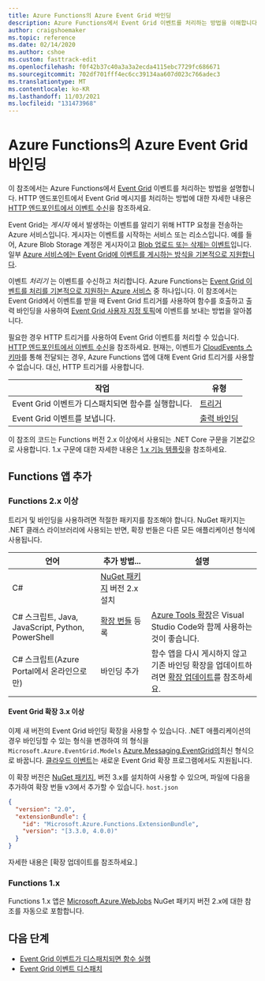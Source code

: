 ```yaml
---
title: Azure Functions의 Azure Event Grid 바인딩
description: Azure Functions에서 Event Grid 이벤트를 처리하는 방법을 이해합니다.
author: craigshoemaker
ms.topic: reference
ms.date: 02/14/2020
ms.author: cshoe
ms.custom: fasttrack-edit
ms.openlocfilehash: f0f42b37c40a3a3a2ecda4115ebc7729fc686671
ms.sourcegitcommit: 702df701fff4ec6cc39134aa607d023c766adec3
ms.translationtype: MT
ms.contentlocale: ko-KR
ms.lasthandoff: 11/03/2021
ms.locfileid: "131473968"
---
```

# <a name="azure-event-grid-bindings-for-azure-functions"></a>Azure Functions의 Azure Event Grid 바인딩

이 참조에서는 Azure Functions에서 [Event Grid](../event-grid/overview.md) 이벤트를 처리하는 방법을 설명합니다. HTTP 엔드포인트에서 Event Grid 메시지를 처리하는 방법에 대한 자세한 내용은 [HTTP 엔드포인트에서 이벤트 수신](../event-grid/receive-events.md)을 참조하세요.

Event Grid는 *게시자* 에서 발생하는 이벤트를 알리기 위해 HTTP 요청을 전송하는 Azure 서비스입니다. 게시자는 이벤트를 시작하는 서비스 또는 리소스입니다. 예를 들어, Azure Blob Storage 계정은 게시자이고 [Blob 업로드 또는 삭제는 이벤트](../storage/blobs/storage-blob-event-overview.md)입니다. 일부 [Azure 서비스에는 Event Grid에 이벤트를 게시하는 방식을 기본적으로 지원합니다](../event-grid/overview.md#event-sources).

이벤트 *처리기* 는 이벤트를 수신하고 처리합니다. Azure Functions는 [Event Grid 이벤트를 처리를 기본적으로 지원하는 Azure 서비스](../event-grid/overview.md#event-handlers) 중 하나입니다. 이 참조에서는 Event Grid에서 이벤트를 받을 때 Event Grid 트리거를 사용하여 함수를 호출하고 출력 바인딩을 사용하여 [Event Grid 사용자 지정 토픽](../event-grid/post-to-custom-topic.md)에 이벤트를 보내는 방법을 알아봅니다.

필요한 경우 HTTP 트리거를 사용하여 Event Grid 이벤트를 처리할 수 있습니다. [HTTP 엔드포인트에서 이벤트 수신](../event-grid/receive-events.md)을 참조하세요. 현재는, 이벤트가 [CloudEvents 스키마](../event-grid/cloudevents-schema.md#azure-functions)를 통해 전달되는 경우, Azure Functions 앱에 대해 Event Grid 트리거를 사용할 수 없습니다. 대신, HTTP 트리거를 사용합니다.

| 작업 | 유형 |
|---------|---------|
| Event Grid 이벤트가 디스패치되면 함수를 실행합니다. | [트리거](./functions-bindings-event-grid-trigger.md) |
| Event Grid 이벤트를 보냅니다. |[출력 바인딩](./functions-bindings-event-grid-output.md) |

이 참조의 코드는 Functions 버전 2.x 이상에서 사용되는 .NET Core 구문을 기본값으로 사용합니다. 1.x 구문에 대한 자세한 내용은 [1.x 기능 템플릿](https://github.com/Azure/azure-functions-templates/tree/v1.x/Functions.Templates/Templates)을 참조하세요.

## <a name="add-to-your-functions-app"></a>Functions 앱 추가

### <a name="functions-2x-and-higher"></a>Functions 2.x 이상

트리거 및 바인딩을 사용하려면 적절한 패키지를 참조해야 합니다. NuGet 패키지는 .NET 클래스 라이브러리에 사용되는 반면, 확장 번들은 다른 모든 애플리케이션 형식에 사용됩니다.

| 언어 | 추가 방법... | 설명 |
|---|---|---|
| C# | [NuGet 패키지] 버전 2.x 설치 | |
| C# 스크립트, Java, JavaScript, Python, PowerShell | [확장 번들] 등록 | [Azure Tools 확장](https://marketplace.visualstudio.com/items?itemName=ms-vscode.vscode-node-azure-pack)은 Visual Studio Code와 함께 사용하는 것이 좋습니다. |
| C# 스크립트(Azure Portal에서 온라인으로만) | 바인딩 추가 | 함수 앱을 다시 게시하지 않고 기존 바인딩 확장을 업데이트하려면 [확장 업데이트]를 참조하세요. |

[core tools]: ./functions-run-local.md
[확장 번들]: ./functions-bindings-register.md#extension-bundles
[NuGet 패키지]: https://www.nuget.org/packages/Microsoft.Azure.WebJobs.Extensions.EventGrid
[확장 업데이트]: ./functions-bindings-register.md
[Azure Tools extension]: https://marketplace.visualstudio.com/items?itemName=ms-vscode.vscode-node-azure-pack

#### <a name="event-grid-extension-3x-and-higher"></a>Event Grid 확장 3.x 이상

이제 새 버전의 Event Grid 바인딩 확장을 사용할 수 있습니다. .NET 애플리케이션의 경우 바인딩할 수 있는 형식을 변경하여 의 형식을 `Microsoft.Azure.EventGrid.Models` [Azure.Messaging.EventGrid의](/dotnet/api/azure.messaging.eventgrid)최신 형식으로 바꿉니다. [클라우드 이벤트](/dotnet/api/azure.messaging.cloudevent)는 새로운 Event Grid 확장 프로그램에서도 지원됩니다.

이 확장 버전은 [NuGet 패키지], 버전 3.x를 설치하여 사용할 수 있으며, 파일에 다음을 추가하여 확장 번들 v3에서 추가할 수 있습니다. `host.json`

```json
{
  "version": "2.0",
  "extensionBundle": {
    "id": "Microsoft.Azure.Functions.ExtensionBundle",
    "version": "[3.3.0, 4.0.0)"
  }
}
```

자세한 내용은 [확장 업데이트를 참조하세요.]

### <a name="functions-1x"></a>Functions 1.x

Functions 1.x 앱은 [Microsoft.Azure.WebJobs](https://www.nuget.org/packages/Microsoft.Azure.WebJobs) NuGet 패키지 버전 2.x에 대한 참조를 자동으로 포함합니다.

## <a name="next-steps"></a>다음 단계
* [Event Grid 이벤트가 디스패치되면 함수 실행](./functions-bindings-event-grid-trigger.md)
* [Event Grid 이벤트 디스패치](./functions-bindings-event-grid-trigger.md)
